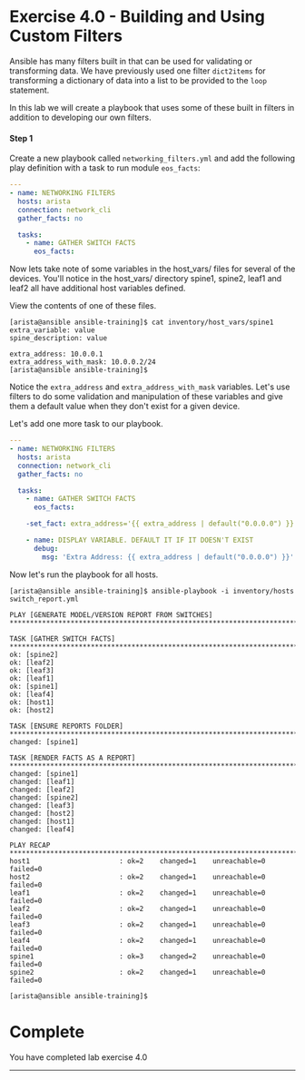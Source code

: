 # Exercise 4.0 - Building and Using Custom Filters


Ansible has many filters built in that can be used for validating or transforming data. We have previously used one filter `dict2items` for transforming a dictionary of data into a list to be provided to the `loop` statement.

In this lab we will create a playbook that uses some of these built in filters in addition to developing our own filters.


#### Step 1

Create a new playbook called `networking_filters.yml` and add the following play definition with a task to run module `eos_facts`:


``` yaml
---
- name: NETWORKING FILTERS
  hosts: arista
  connection: network_cli
  gather_facts: no

  tasks:
    - name: GATHER SWITCH FACTS
      eos_facts:
```

Now lets take note of some variables in the host_vars/ files for several of the devices. You'll notice in the host_vars/ directory spine1, spine2, leaf1 and leaf2 all have additional host variables defined.

View the contents of one of these files.

``` shell
[arista@ansible ansible-training]$ cat inventory/host_vars/spine1
extra_variable: value
spine_description: value

extra_address: 10.0.0.1
extra_address_with_mask: 10.0.0.2/24
[arista@ansible ansible-training]$
```

Notice the `extra_address` and `extra_address_with_mask` variables. Let's use filters to do some validation and manipulation of these variables and give them a default value when they don't exist for a given device.

Let's add one more task to our playbook.

``` yaml
---
- name: NETWORKING FILTERS
  hosts: arista
  connection: network_cli
  gather_facts: no

  tasks:
    - name: GATHER SWITCH FACTS
      eos_facts:

    -set_fact: extra_address='{{ extra_address | default("0.0.0.0") }}'

    - name: DISPLAY VARIABLE. DEFAULT IT IF IT DOESN'T EXIST
      debug:
        msg: 'Extra Address: {{ extra_address | default("0.0.0.0") }}'
```

Now let's run the playbook for all hosts.

``` shell
[arista@ansible ansible-training]$ ansible-playbook -i inventory/hosts switch_report.yml

PLAY [GENERATE MODEL/VERSION REPORT FROM SWITCHES] ************************************************************************************

TASK [GATHER SWITCH FACTS] ************************************************************************************************************
ok: [spine2]
ok: [leaf2]
ok: [leaf3]
ok: [leaf1]
ok: [spine1]
ok: [leaf4]
ok: [host1]
ok: [host2]

TASK [ENSURE REPORTS FOLDER] **********************************************************************************************************
changed: [spine1]

TASK [RENDER FACTS AS A REPORT] *******************************************************************************************************
changed: [spine1]
changed: [leaf1]
changed: [leaf2]
changed: [spine2]
changed: [leaf3]
changed: [host2]
changed: [host1]
changed: [leaf4]

PLAY RECAP ****************************************************************************************************************************
host1                      : ok=2    changed=1    unreachable=0    failed=0
host2                      : ok=2    changed=1    unreachable=0    failed=0
leaf1                      : ok=2    changed=1    unreachable=0    failed=0
leaf2                      : ok=2    changed=1    unreachable=0    failed=0
leaf3                      : ok=2    changed=1    unreachable=0    failed=0
leaf4                      : ok=2    changed=1    unreachable=0    failed=0
spine1                     : ok=3    changed=2    unreachable=0    failed=0
spine2                     : ok=2    changed=1    unreachable=0    failed=0

[arista@ansible ansible-training]$

```

# Complete

You have completed lab exercise 4.0

---
